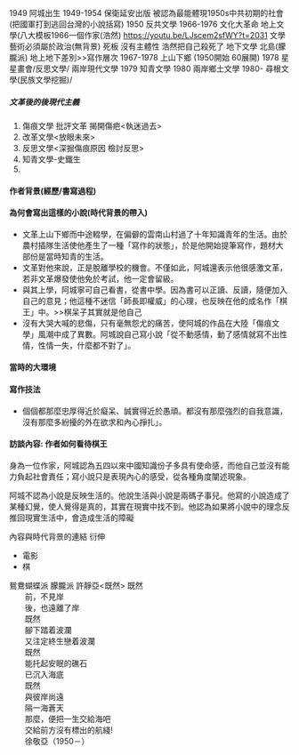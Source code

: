 1949 阿城出生
1949-1954 保衛延安出版
被認為最能體現1950s中共初期的社會(把國軍打到逃回台灣的小說括寫)
1950 反共文學
1966-1976 文化大革命
	地上文學(八大模板1966一個作家(浩然) https://youtu.be/LJscem2sfWY?t=2031
	文學藝術必須屬於政治(無背景) 死板 沒有主體性 浩然把自己殺死了
	地下文學
		北島(朦朧派)
	地上地下差別>>寫作層次
1967-1978 上山下鄉 (1950開始 60展開)
1978 星星畫會/反思文學/ 兩岸現代文學
1979 知青文學
1980 兩岸鄉土文學
1980- 尋根文學(民族文學挖掘)/
##### 文革後的後現代主義
1. 傷痕文學
	批評文革 揭開傷疤<執迷過去>
1. 改革文學<放眼未來>
2. 反思文學<深掘傷痕原因 檢討反思>
3. 知青文學-史鐵生
4. 

#### 作者背景(經歷/書寫過程)

#### 為何會寫出這樣的小說(時代背景的帶入)
- 文革上山下鄉而中途輟學，在偏僻的雲南山村過了十年知識青年的生活。由於農村插隊生活使他產生了一種「寫作的狀態」，於是他開始提筆寫作，題材大部份是當時知青的生活。
- 文革對他來說，正是脫離學校的機會。不僅如此，阿城還表示他很感激文革，若非文革爆發使他免於考試，他一定會留級。
- 與其上學，阿城寧可自己看書，從書中學。因為書可以正讀、反讀，隨便加入自己的意見；他這種不迷信「師長即權威」的心理，也反映在他的成名作「棋王」中。>>棋呆子其實就是他自己
- 沒有大哭大喊的悲傷，只有毫無怨尤的痛苦，使阿城的作品在大陸「傷痕文學」風潮中成了異數。阿城說自己寫小說「從不動感情，動了感情就寫不出性情，性情一失，什麼都不對了」。
#### 當時的大環境

#### 寫作技法
- 個個都那麼忠厚得近於癡呆、誠實得近於愚頑。都沒有那麼強烈的自我意識，沒有那麼多紛擾的外在欲求和內心掙扎」。
#### 訪談內容: 作者如何看待棋王
身為一位作家，阿城認為五四以來中國知識份子多具有使命感，而他自己並沒有能力負起社會責任；寫小說只是表現內心的感受，從各種角度闡述現象。

阿城不認為小說是反映生活的。他說生活與小說是兩碼子事兒。他寫的小說造成了某種幻覺，使人覺得是真的，其實在現實中找不到。他認為如果將小說中的理念反推回現實生活中，會造成生活的障礙

內容與時代背景的連結
衍伸
- 電影
- 棋

鴛鴦蝴蝶派
朦朧派
		許靜亞<既然>
		既然  
　　前，不見岸  
　　後，也遠離了岸  
　　既然  
　　腳下踏着波瀾  
　　又注定終生戀着波瀾  
　　既然  
　　能托起安眠的礁石  
　　已沉入海底  
　　既然  
　　與彼岸尚遠  
　　隔一海蒼天  
　　那麼，便把一生交給海吧  
　　交給前方沒有標出的航綫!  
　　徐敬亞（1950－）
